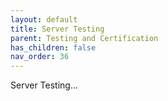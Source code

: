 ```yaml
---
layout: default
title: Server Testing
parent: Testing and Certification
has_children: false
nav_order: 36
---
```


Server Testing...